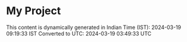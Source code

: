 # My Project

This content is dynamically generated in Indian Time (IST): 2024-03-19 09:19:33 IST
Converted to UTC: 2024-03-19 03:49:33 UTC
